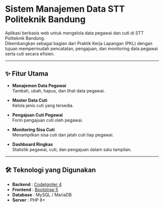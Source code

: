 # Sistem Manajemen Data STT Politeknik Bandung

Aplikasi berbasis web untuk mengelola data pegawai dan cuti di STT Politeknik Bandung.  
Dikembangkan sebagai bagian dari Praktik Kerja Lapangan (PKL) dengan tujuan mempermudah pencatatan, pengajuan, dan monitoring data pegawai serta cuti secara efisien.

---

## ✨ Fitur Utama
- **Manajemen Data Pegawai**  
  Tambah, ubah, hapus, dan lihat data pegawai.

- **Master Data Cuti**  
  Kelola jenis cuti yang tersedia.

- **Pengajuan Cuti Pegawai**  
  Form pengajuan cuti oleh pegawai.

- **Monitoring Sisa Cuti**  
  Menampilkan sisa cuti dan jatah cuti tiap pegawai.

- **Dashboard Ringkas**  
  Statistik pegawai, cuti, dan pengajuan dalam satu tampilan.

---

## 🛠️ Teknologi yang Digunakan
- **Backend** : [CodeIgniter 4](https://codeigniter.com/)  
- **Frontend** : [Bootstrap 5](https://getbootstrap.com/)  
- **Database** : MySQL / MariaDB  
- **Server** : PHP 8+  
